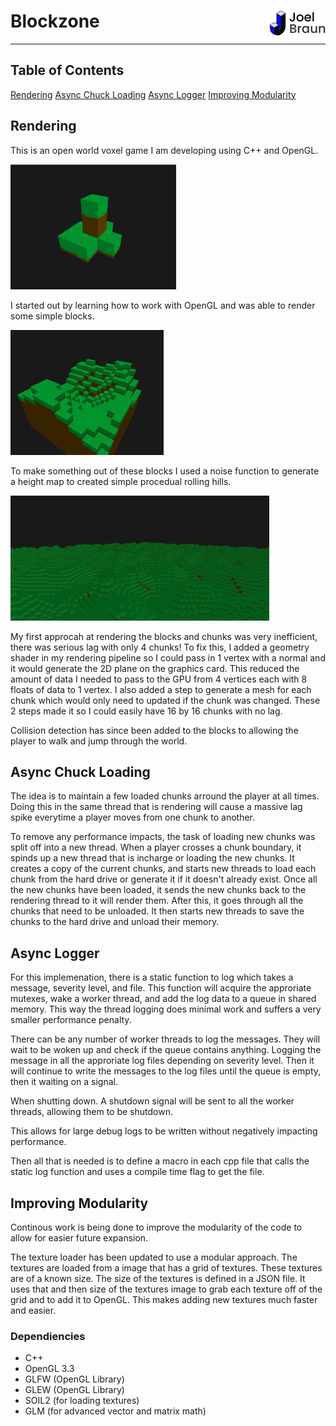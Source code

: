 <h1>Blockzone <img src="Docs/Images/logo-jb.png" width="auto" height="40" style="float: right" /></h1>

----
## Table of Contents
[Rendering](#rendering)
[Async Chuck Loading](#async-chuck-loading)
[Async Logger](#async-logger)
[Improving Modularity](#improving-modularity)


## Rendering

This is an open world voxel game I am developing using C++ and OpenGL.

<img src="Docs/Images/development_early_blocks.png" width="auto" height="200" />

I started out by learning how to work with OpenGL and was able to render some simple blocks.

<img src="Docs/Images/development_early_procedual_generation.png" width="auto" height="200" />

To make something out of these blocks I used a noise function to generate a height map to created simple procedual rolling hills.

<img src="Docs/Images/development_early_rendering_optimization.png" width="auto" height="200" />

My first approcah at rendering the blocks and chunks was very inefficient, there was serious lag with only 4 chunks! To fix this, I added a geometry shader in my rendering pipeline so I could pass in 1 vertex with a normal and it would generate the 2D plane on the graphics card. This reduced the amount of data I needed to pass to the GPU from 4 vertices each with 8 floats of data to 1 vertex. I also added a step to generate a mesh for each chunk which would only need to updated if the chunk was changed. These 2 steps made it so I could easily have 16 by 16 chunks with no lag.

Collision detection has since been added to the blocks to allowing the player to walk and jump through the world.

## Async Chuck Loading

The idea is to maintain a few loaded chunks arround the player at all times. Doing this in the same thread that is rendering will cause a massive lag spike everytime a player moves from one chunk to another.

To remove any performance impacts, the task of loading new chunks was split off into a new thread. When a player crosses a chunk boundary, it spinds up a new thread that is incharge or loading the new chunks. It creates a copy of the current chunks, and starts new threads to load each chunk from the hard drive or generate it if it doesn't already exist. Once all the new chunks have been loaded, it sends the new chunks back to the rendering thread to it will render them. After this, it goes through all the chunks that need to be unloaded. It then starts new threads to save the chunks to the hard drive and unload their memory.

## Async Logger

For this implemenation, there is a static function to log which takes a message, severity level, and file. This function will acquire the approriate mutexes, wake a worker thread, and add the log data to a queue in shared memory. This way the thread logging does minimal work and suffers a very smaller performance penalty. 

There can be any number of worker threads to log the messages. They will wait to be woken up and check if the queue contains anything. Logging the message in all the approriate log files depending on severity level. Then it will continue to write the messages to the log files until the queue is empty, then it waiting on a signal.

When shutting down. A shutdown signal will be sent to all the worker threads, allowing them to be shutdown.

This allows for large debug logs to be written without negatively impacting performance.

Then all that is needed is to define a macro in each cpp file that calls the static log function and uses a compile time flag to get the file.

## Improving Modularity

Continous work is being done to improve the modularity of the code to allow for easier future expansion.

The texture loader has been updated to use a modular approach. The textures are loaded from a image that has a grid of textures. These textures are of a known size. The size of the textures is defined in a JSON file. It uses that and then size of the textures image to grab each texture off of the grid and to add it to OpenGL. This makes adding new textures much faster and easier.

### Dependiencies
- C++
- OpenGL 3.3
- GLFW (OpenGL Library)
- GLEW (OpenGL Library)
- SOIL2 (for loading textures)
- GLM (for advanced vector and matrix math)